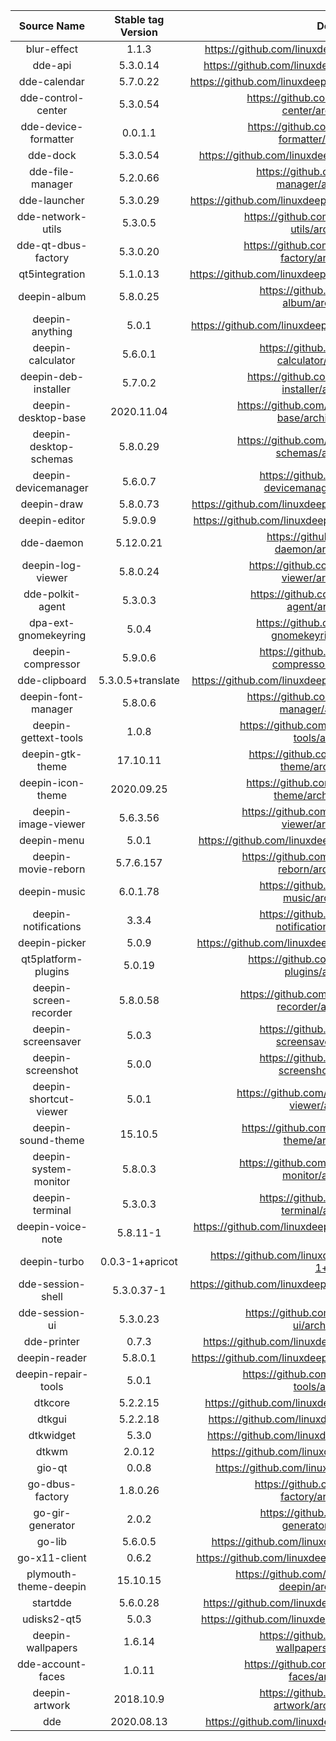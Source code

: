|      Source Name       | Stable tag Version |                        Download Link                         |
| :--------------------: | :----------------: | :----------------------------------------------------------: |
|      blur-effect       |       1.1.3        | https://github.com/linuxdeepin/blur-effect/archive/1.1.3.tar.gz |
|        dde-api         |      5.3.0.14      | https://github.com/linuxdeepin/dde-api/archive/5.3.0.14.tar.gz |
|      dde-calendar      |      5.7.0.22      | https://github.com/linuxdeepin/dde-calendar/archive/5.7.0.22.tar.gz |
|   dde-control-center   |      5.3.0.54      | https://github.com/linuxdeepin/dde-control-center/archive/5.3.0.54.tar.gz |
|  dde-device-formatter  |      0.0.1.1       | https://github.com/linuxdeepin/dde-device-formatter/archive/0.0.1.1.tar.gz |
|        dde-dock        |      5.3.0.54      | https://github.com/linuxdeepin/dde-dock/archive/5.3.0.47.tar.gz |
|    dde-file-manager    |      5.2.0.66      | https://github.com/linuxdeepin/dde-file-manager/archive/5.2.0.66.tar.gz |
|      dde-launcher      |      5.3.0.29      | https://github.com/linuxdeepin/dde-launcher/archive/5.3.0.29.tar.gz |
|   dde-network-utils    |      5.3.0.5       | https://github.com/linuxdeepin/dde-network-utils/archive/5.3.0.5.tar.gz |
|  dde-qt-dbus-factory   |      5.3.0.20      | https://github.com/linuxdeepin/dde-qt-dbus-factory/archive/5.3.0.20.tar.gz |
|     qt5integration     |      5.1.0.13      | https://github.com/linuxdeepin/qt5integration/archive/5.1.0.13.tar.gz |
|      deepin-album      |      5.8.0.25      | https://github.com/linuxdeepin/deepin-album/archive/5.8.0.25.tar.gz |
|    deepin-anything     |       5.0.1        | https://github.com/linuxdeepin/deepin-anything/archive/5.0.1.tar.gz |
|   deepin-calculator    |      5.6.0.1       | https://github.com/linuxdeepin/deepin-calculator/archive/5.6.0.1.tar.gz |
|  deepin-deb-installer  |      5.7.0.2       | https://github.com/linuxdeepin/deepin-deb-installer/archive/5.7.0.2.tar.gz |
|  deepin-desktop-base   |     2020.11.04     | https://github.com/linuxdeepin/deepin-desktop-base/archive/2020.11.04.tar.gz |
| deepin-desktop-schemas |      5.8.0.29      | https://github.com/linuxdeepin/deepin-desktop-schemas/archive/5.8.0.29.tar.gz |
|  deepin-devicemanager  |      5.6.0.7       | https://github.com/linuxdeepin/deepin-devicemanager/archive/5.6.0.7.tar.gz |
|      deepin-draw       |      5.8.0.73      | https://github.com/linuxdeepin/deepin-draw/archive/5.8.0.73.tar.gz |
|     deepin-editor      |      5.9.0.9       | https://github.com/linuxdeepin/deepin-editor/archive/5.9.0.9.tar.gz |
|       dde-daemon       |     5.12.0.21      | https://github.com/linuxdeepin/dde-daemon/archive/5.12.0.21.tar.gz |
|   deepin-log-viewer    |      5.8.0.24      | https://github.com/linuxdeepin/deepin-log-viewer/archive/5.8.0.24.tar.gz |
|    dde-polkit-agent    |      5.3.0.3       | https://github.com/linuxdeepin/dde-polkit-agent/archive/5.3.0.3.tar.gz |
|  dpa-ext-gnomekeyring  |       5.0.4        | https://github.com/linuxdeepin/dpa-ext-gnomekeyring/archive/5.0.4.tar.gz |
|   deepin-compressor    |      5.9.0.6       | https://github.com/linuxdeepin/deepin-compressor/archive/5.9.0.6.tar.gz |
|     dde-clipboard      | 5.3.0.5+translate  | https://github.com/linuxdeepin/dde-clipboard/archive/5.3.0.5.tar.gz |
|  deepin-font-manager   |      5.8.0.6       | https://github.com/linuxdeepin/deepin-font-manager/archive/5.8.0.6.tar.gz |
|  deepin-gettext-tools  |       1.0.8        | https://github.com/linuxdeepin/deepin-gettext-tools/archive/1.0.8.tar.gz |
|    deepin-gtk-theme    |      17.10.11      | https://github.com/linuxdeepin/deepin-gtk-theme/archive/17.10.11.tar.gz |
|   deepin-icon-theme    |     2020.09.25     | https://github.com/linuxdeepin/deepin-icon-theme/archive/2020.09.25.tar.gz |
|  deepin-image-viewer   |      5.6.3.56      | https://github.com/linuxdeepin/deepin-image-viewer/archive/5.6.3.56.tar.gz |
|      deepin-menu       |       5.0.1        | https://github.com/linuxdeepin/deepin-menu/archive/5.0.1.tar.gz |
|  deepin-movie-reborn   |     5.7.6.157      | https://github.com/linuxdeepin/deepin-movie-reborn/archive/5.7.6.157.tar.gz |
|      deepin-music      |      6.0.1.78      | https://github.com/linuxdeepin/deepin-music/archive/6.0.1.78.tar.gz |
|  deepin-notifications  |       3.3.4        | https://github.com/linuxdeepin/deepin-notifications/archive/3.3.4.tar.gz |
|     deepin-picker      |       5.0.9        | https://github.com/linuxdeepin/deepin-picker/archive/5.0.9.tar.gz |
|  qt5platform-plugins   |       5.0.19       | https://github.com/linuxdeepin/qt5platform-plugins/archive/5.0.19.tar.gz |
| deepin-screen-recorder |      5.8.0.58      | https://github.com/linuxdeepin/deepin-screen-recorder/archive/5.8.0.58.tar.gz |
|   deepin-screensaver   |       5.0.3        | https://github.com/linuxdeepin/deepin-screensaver/archive/5.0.3.tar.gz |
|   deepin-screenshot    |       5.0.0        | https://github.com/linuxdeepin/deepin-screenshot/archive/5.0.0.tar.gz |
| deepin-shortcut-viewer |       5.0.1        | https://github.com/linuxdeepin/deepin-shortcut-viewer/archive/5.0.3.tar.gz |
|   deepin-sound-theme   |      15.10.5       | https://github.com/linuxdeepin/deepin-sound-theme/archive/15.10.5.tar.gz |
| deepin-system-monitor  |      5.8.0.3       | https://github.com/linuxdeepin/deepin-system-monitor/archive/5.8.0.3.tar.gz |
|    deepin-terminal     |      5.3.0.3       | https://github.com/linuxdeepin/deepin-terminal/archive/5.3.0.3.tar.gz |
|   deepin-voice-note    |      5.8.11-1      | https://github.com/linuxdeepin/deepin-voice-note/archive/5.8.11-1.tar.gz |
|      deepin-turbo      |  0.0.3-1+apricot   | https://github.com/linuxdeepin/deepin-turbo/archive/0.0.3-1+apricot.tar.gz |
|   dde-session-shell    |     5.3.0.37-1     | https://github.com/linuxdeepin/dde-session-shell/archive/5.3.0.37-1.tar.gz |
|     dde-session-ui     |      5.3.0.23      | https://github.com/linuxdeepin/dde-session-ui/archive/5.3.0.23.tar.gz |
|      dde-printer       |       0.7.3        | https://github.com/linuxdeepin/dde-printer/archive/0.7.3.tar.gz |
|     deepin-reader      |      5.8.0.1       | https://github.com/linuxdeepin/deepin-reader/archive/5.8.0.1.tar.gz |
|  deepin-repair-tools   |       5.0.1        | https://github.com/linuxdeepin/deepin-repair-tools/archive/5.0.1.tar.gz |
|        dtkcore         |      5.2.2.15      | https://github.com/linuxdeepin/dtkcore/archive/5.2.2.15.tar.gz |
|         dtkgui         |      5.2.2.18      | https://github.com/linuxdeepin/dtkgui/archive/5.2.2.18.tar.gz |
|       dtkwidget        |       5.3.0        | https://github.com/linuxdeepin/dtkwidget/archive/5.3.0.tar.gz |
|         dtkwm          |       2.0.12       | https://github.com/linuxdeepin/dtkwm/archive/2.0.12.tar.gz  |
|         gio-qt         |       0.0.8        | https://github.com/linuxdeepin/gio-qt/archive/0.0.8.tar.gz  |
|    go-dbus-factory     |      1.8.0.26      | https://github.com/linuxdeepin/go-dbus-factory/archive/1.8.0.26.tar.gz |
|    go-gir-generator    |        2.0.2       | https://github.com/linuxdeepin/go-gir-generator/archive/2.0.2.tar.gz |
|         go-lib         |       5.6.0.5      | https://github.com/linuxdeepin/go-lib/archive/5.6.0.5.tar.gz |
|     go-x11-client      |        0.6.2       | https://github.com/linuxdeepin/go-x11-client/archive/0.6.2.tar.gz |
| plymouth-theme-deepin  |      15.10.15      | https://github.com/linuxdeepin/plymouth-theme-deepin/archive/15.10.15.tar.gz |
|        startdde        |      5.6.0.28      | https://github.com/linuxdeepin/startdde/archive/5.6.0.28.tar.gz |
|      udisks2-qt5       |       5.0.3        | https://github.com/linuxdeepin/udisks2-qt5/archive/5.0.3.tar.gz |
|   deepin-wallpapers    |       1.6.14       | https://github.com/linuxdeepin/deepin-wallpapers/archive/1.6.14.tar.gz |
|   dde-account-faces    |       1.0.11       | https://github.com/linuxdeepin/dde-account-faces/archive/1.0.11.tar.gz |
|     deepin-artwork     |     2018.10.9      | https://github.com/linuxdeepin/deepin-artwork/archive/2018.10.9.tar.gz |
|          dde           |     2020.08.13     | https://github.com/linuxdeepin/dde/archive/2020.08.13.tar.gz |
